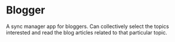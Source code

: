 # Blogger
A sync manager app for bloggers. Can collectively select the topics interested and read the blog articles related to that particular topic.
